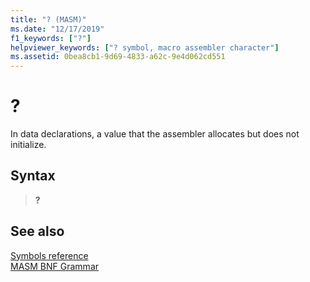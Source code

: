 ```yaml
---
title: "? (MASM)"
ms.date: "12/17/2019"
f1_keywords: ["?"]
helpviewer_keywords: ["? symbol, macro assembler character"]
ms.assetid: 0bea8cb1-9d69-4833-a62c-9e4d062cd551
---
```

# ?

In data declarations, a value that the assembler allocates but does not initialize.

## Syntax

> **?**

## See also

[Symbols reference](symbols-reference.md)<br/>
[MASM BNF Grammar](masm-bnf-grammar.md)
